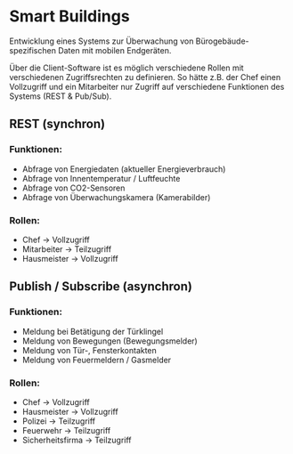 Smart Buildings
=================

Entwicklung eines Systems zur Überwachung von Bürogebäude-spezifischen Daten mit mobilen Endgeräten. 

Über die Client-Software ist es möglich verschiedene Rollen mit verschiedenen Zugriffsrechten zu definieren.
So hätte z.B. der Chef einen Vollzugriff und ein Mitarbeiter nur Zugriff auf verschiedene Funktionen 
des Systems (REST & Pub/Sub).




REST (synchron)
---------------

### Funktionen:

* Abfrage von Energiedaten (aktueller Energieverbrauch)
* Abfrage von Innentemperatur / Luftfeuchte
* Abfrage von CO2-Sensoren
* Abfrage von Überwachungskamera (Kamerabilder)

### Rollen:

* Chef        -> Vollzugriff
* Mitarbeiter -> Teilzugriff
* Hausmeister -> Vollzugriff


Publish / Subscribe (asynchron)
--------------------------------

### Funktionen:

* Meldung bei Betätigung der Türklingel
* Meldung von Bewegungen (Bewegungsmelder)
* Meldung von Tür-, Fensterkontakten
* Meldung von Feuermeldern / Gasmelder

### Rollen:

* Chef              -> Vollzugriff
* Hausmeister       -> Vollzugriff
* Polizei           -> Teilzugriff
* Feuerwehr         -> Teilzugriff
* Sicherheitsfirma  -> Teilzugriff
